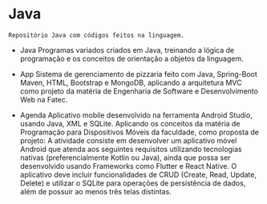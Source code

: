 # Java

    Repositório Java com códigos feitos na linguagem.

 - Java
    Programas variados criados em Java, treinando a lógica de programação e os conceitos de orientação a objetos da linguagem.
 
 - App
    Sistema de gerenciamento de pizzaria feito com Java, Spring-Boot Maven, HTML, Bootstrap e MongoDB, aplicando a arquitetura MVC como projeto da matéria de Engenharia de Software e Desenvolvimento Web na Fatec.

 - Agenda
    Aplicativo mobile desenvolvido na ferramenta Android Studio, usando Java, XML e SQLite. Aplicando os conceitos da matéria de Programação para Dispositivos Móveis da faculdade, como proposta de projeto: 
        A atividade consiste em desenvolver um aplicativo móvel Android que atenda aos seguintes requisitos utilizando tecnologias nativas (preferencialmente Kotlin ou Java), ainda que possa ser desenvolvido usando Frameworks como Flutter e React Native. O aplicativo deve incluir funcionalidades de CRUD (Create, Read, Update, Delete) e utilizar o SQLite para operações de persistência de dados, além de possuir ao menos três telas distintas.

